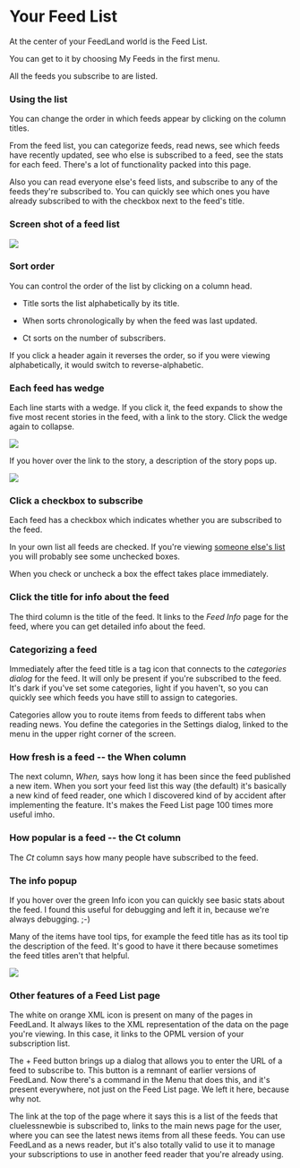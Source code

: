 # Your Feed List

At the center of your FeedLand world is the Feed List. 

You can get to it by choosing My Feeds in the first menu. 

All the feeds you subscribe to are listed. 

### Using the list

You can change the order in which feeds appear by clicking on the column titles. 

From the feed list, you can categorize feeds, read news, see which feeds have recently updated, see who else is subscribed to a feed, see the stats for each feed. There's a lot of functionality packed into this page.

Also you can read everyone else's feed lists, and subscribe to any of the feeds they're subscribed to. You can quickly see which ones you have already subscribed to with the checkbox next to the feed's title. 

### Screen shot of a feed list

<img src="https://imgs.scripting.com/2023/08/02/feedlist1.png">

### Sort order

You can control the order of the list by clicking on a column head. 

* Title sorts the list alphabetically by its title. 

* When sorts chronologically by when the feed was last updated. 

* Ct sorts on the number of subscribers. 

If you click a header again it reverses the order, so if you were viewing alphabetically, it would switch to reverse-alphabetic.

### Each feed has wedge

Each line starts with a wedge. If you click it, the feed expands to show the five most recent stories in the feed, with a link to the story. Click the wedge again to collapse. 

<img src="https://imgs.scripting.com/2023/08/02/expandedWedge.png">

If you hover over the link to the story, a description of the story pops up.

<img src="https://imgs.scripting.com/2023/08/02/wedgeExpandedTooltipVisible.png">

### Click a checkbox to subscribe

Each feed has a checkbox which indicates whether you are subscribed to the feed. 

In your own list all feeds are checked. If you're viewing <a href="https://imgs.scripting.com/2023/08/02/someoneElsesFeedList.png">someone else's list</a> you will probably see some unchecked boxes. 

When you check or uncheck a box the effect takes place immediately.   

### Click the title for info about the feed

The third column is the title of the feed. It links to the <i>Feed Info</i> page for the feed, where you can get detailed info about the feed. 

### Categorizing a feed

Immediately after the feed title is a tag icon that connects to the <i>categories dialog</i> for the feed. It will only be present if you're subscribed to the feed. It's dark if you've set some categories, light if you haven't, so you can quickly see which feeds you have still to assign to categories. 

Categories allow you to route items from feeds to different tabs when reading news. You define the categories in the Settings dialog, linked to the menu in the upper right corner of the screen.

### How fresh is a feed -- the When column

The next column, <i>When,</i> says how long it has been since the feed published a new item. When you sort your feed list this way (the default) it's basically a new kind of feed reader, one which I discovered kind of by accident after implementing the feature. It's makes the Feed List page 100 times more useful imho.

### How popular is a feed -- the Ct column

The <i>Ct</i>  column says how many people have subscribed to the feed. 

### The info popup

If you hover over the green Info icon you can quickly see basic stats about the feed. I found this useful for debugging and left it in, because we're always debugging. ;-)

Many of the items have tool tips, for example the feed title has as its tool tip the description of the feed. It's good to have it there because sometimes the feed titles aren't that helpful. 

<img src="https://imgs.scripting.com/2023/08/02/feedInfoPopup2.png">

### Other features of a Feed List page

The white on orange XML icon is present on many of the pages in FeedLand. It always likes to the XML representation of the data on the page you're viewing. In this case, it links to the OPML version of your subscription list. 

The + Feed button brings up a dialog that allows you to enter the URL of a feed to subscribe to. This button is a remnant of earlier versions of FeedLand. Now there's a command in the Menu that does this, and it's present everywhere, not just on the Feed List page. We left it here, because why not. 

The link at the top of the page where it says this is a list of the feeds that cluelessnewbie is subscribed to, links to the main news page for the user, where you can see the latest news items from all these feeds. You can use FeedLand as a news reader, but it's also totally valid to use it to manage your subscriptions to use in another feed reader that you're already using. 



